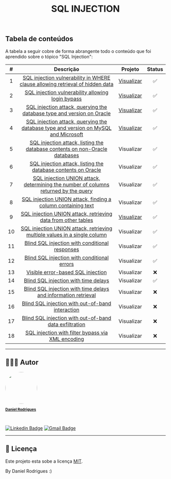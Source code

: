 <h1 align="center">SQL INJECTION</h1>
<br>

	



## Tabela de conteúdos

A tabela a seguir cobre de forma abrangente todo o conteúdo que foi aprendido sobre o tópico "SQL Injection":

| # | Descrição | Projeto | Status | 
| :---: | :---: | :---: | :---: | 
| 1 | <a href="https://portswigger.net/web-security/sql-injection/lab-retrieve-hidden-data" target="_blank">SQL injection vulnerability in WHERE clause allowing retrieval of hidden data</a> | <a href="#">Visualizar</a> | :white_check_mark: |
| 2 | <a href="https://portswigger.net/web-security/sql-injection/lab-login-bypass" target="_blank">SQL injection vulnerability allowing login bypass</a> | <a href="https://github.com/danielrodrigues-dv/Information-Security/blob/main/laboratories/DOC/02%20-%20SQL%20INJECTION.pdf">Visualizar</a> | :white_check_mark: |
| 3 | <a href="https://portswigger.net/web-security/sql-injection/examining-the-database/lab-querying-database-version-oracle" target="_blank">SQL injection attack, querying the database type and version on Oracle</a> | <a href="https://github.com/danielrodrigues-dv/Information-Security/blob/main/laboratories/DOC/03%20-%20SQL%20INJECTION.pdf">Visualizar</a> | :white_check_mark: |
| 4 | <a href="https://portswigger.net/web-security/sql-injection/examining-the-database/lab-querying-database-version-mysql-microsoft" target="_blank">SQL injection attack, querying the database type and version on MySQL and Microsoft</a> | <a href="#">Visualizar</a> | :white_check_mark: |
| 5 | <a href="https://portswigger.net/web-security/sql-injection/examining-the-database/lab-listing-database-contents-non-oracle" target="_blank">SQL injection attack, listing the database contents on non-Oracle databases</a> | Visualizar | :white_check_mark: |
| 6 | <a href="https://portswigger.net/web-security/sql-injection/examining-the-database/lab-listing-database-contents-oracle" target="_blank">SQL injection attack, listing the database contents on Oracle</a> | Visualizar | :white_check_mark: |
| 7 | <a href="https://portswigger.net/web-security/sql-injection/union-attacks/lab-determine-number-of-columns" target="_blank">SQL injection UNION attack, determining the number of columns returned by the query</a> | Visualizar | :white_check_mark: |
| 8 | <a href="https://portswigger.net/web-security/sql-injection/union-attacks/lab-find-column-containing-text" target="_blank">SQL injection UNION attack, finding a column containing text</a> | Visualizar | :white_check_mark: |
| 9 | <a href="https://portswigger.net/web-security/sql-injection/union-attacks/lab-retrieve-data-from-other-tables" target="_blank">SQL injection UNION attack, retrieving data from other tables</a> | <a href="https://github.com/danielrodrigues-dv/Information-Security/blob/main/laboratories/DOC/01%20-%20SQL%20INJECTION.pdf">Visualizar</a> | :white_check_mark: |
| 10 | <a href="https://portswigger.net/web-security/sql-injection/union-attacks/lab-retrieve-multiple-values-in-single-column" target="_blank">SQL injection UNION attack, retrieving multiple values in a single column</a> | Visualizar | :white_check_mark: |
| 11 | <a href="https://portswigger.net/web-security/sql-injection/blind/lab-conditional-responses" target="_blank">Blind SQL injection with conditional responses</a> | Visualizar | :white_check_mark: |
| 12 | <a href="https://portswigger.net/web-security/sql-injection/blind/lab-conditional-errors" target="_blank">Blind SQL injection with conditional errors</a> | Visualizar | :white_check_mark: |
| 13 | <a href="https://portswigger.net/web-security/sql-injection/blind/lab-sql-injection-visible-error-based" target="_blank">Visible error-based SQL injection</a> | Visualizar | ❌ |
| 14 | <a href="https://portswigger.net/web-security/sql-injection/blind/lab-time-delays" target="_blank">Blind SQL injection with time delays</a> | Visualizar | :white_check_mark: |
| 15 | <a href="https://portswigger.net/web-security/sql-injection/blind/lab-time-delays-info-retrieval" target="_blank">Blind SQL injection with time delays and information retrieval</a> | Visualizar | ❌ |
| 16 | <a href="https://portswigger.net/web-security/sql-injection/blind/lab-out-of-band" target="_blank">Blind SQL injection with out-of-band interaction</a> | Visualizar | ❌ |
| 17 | <a href="https://portswigger.net/web-security/sql-injection/blind/lab-out-of-band-data-exfiltration" target="_blank">Blind SQL injection with out-of-band data exfiltration</a> | Visualizar | ❌ |
| 18 | <a href="https://portswigger.net/web-security/sql-injection/lab-sql-injection-with-filter-bypass-via-xml-encoding" target="_blank">SQL injection with filter bypass via XML encoding</a> | Visualizar | ❌ |

---


## 🦸🏻‍♂️ Autor

<a href="https://github.com/danielrodrigues-dv">
 <img style="border-radius: 50%;" src="https://avatars.githubusercontent.com/u/41621213?v=4" width="100px;" alt=""/>
 <br>
  <sub><b><p>Daniel Rodrigues</p></b></sub></a>
 <br />

[![Linkedin Badge](https://img.shields.io/badge/-Daniel%20Rodrigues-blue?style=flat-square&logo=Linkedin&logoColor=white&link=https://www.linkedin.com/in/daniel-rodrigues-dv/)](https://www.linkedin.com/in/daniel-rodrigues-dv/) 
[![Gmail Badge](https://img.shields.io/badge/-daniel.rodrigues.soarees@gmail.com-c14438?style=flat-square&logo=Gmail&logoColor=white&link=mailto:daniel.rodrigues.soarees@gmail.com)](mailto:daniel.rodrigues.soarees@gmail.com)

---

## 📝 Licença

Este projeto esta sobe a licença [MIT](./LICENSE).

By Daniel Rodrigues  :)
